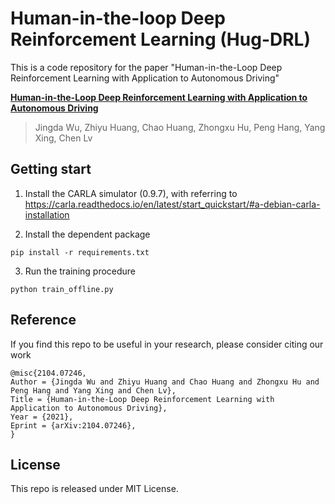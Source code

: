 # Human-in-the-loop Deep Reinforcement Learning (Hug-DRL)

This is a code repository for the paper "Human-in-the-Loop Deep Reinforcement Learning with Application to Autonomous Driving"

[**Human-in-the-Loop Deep Reinforcement Learning with Application to Autonomous Driving**](https://arxiv.org/abs/2104.07246) 
> Jingda Wu, Zhiyu Huang, Chao Huang, Zhongxu Hu, Peng Hang, Yang Xing, Chen Lv

## Getting start
1. Install the CARLA simulator (0.9.7), with referring to
https://carla.readthedocs.io/en/latest/start_quickstart/#a-debian-carla-installation

2. Install the dependent package
```shell
pip install -r requirements.txt
```
3. Run the training procedure
```
python train_offline.py
```

## Reference
If you find this repo to be useful in your research, please consider citing our work
```
@misc{2104.07246,
Author = {Jingda Wu and Zhiyu Huang and Chao Huang and Zhongxu Hu and Peng Hang and Yang Xing and Chen Lv},
Title = {Human-in-the-Loop Deep Reinforcement Learning with Application to Autonomous Driving},
Year = {2021},
Eprint = {arXiv:2104.07246},
}
```

## License
This repo is released under MIT License.
